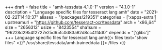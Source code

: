 +++
draft = false
title = "amh-tessdata 4.1.0-1"
version = "4.1.0-1"
description = "Language specific files for tesseract lang amh"
date = "2021-02-22T14:10:37"
aliases = "/packages/219351"
categories = ['xapps-extra']
upstreamurl = "https://github.com/tesseract-ocr/tessdata"
arch = "x86_64"
size = "2656312"
usize = "8423554"
sha1sum = "96228d2954f2727e25d65fc0d83a82d8cc41f4d0"
depends = "['glibc']"
+++
Language specific files for tesseract lang amh{{< files text="show files" >}}* /usr/share/tessdata/amh.traineddata
{{< /files >}}